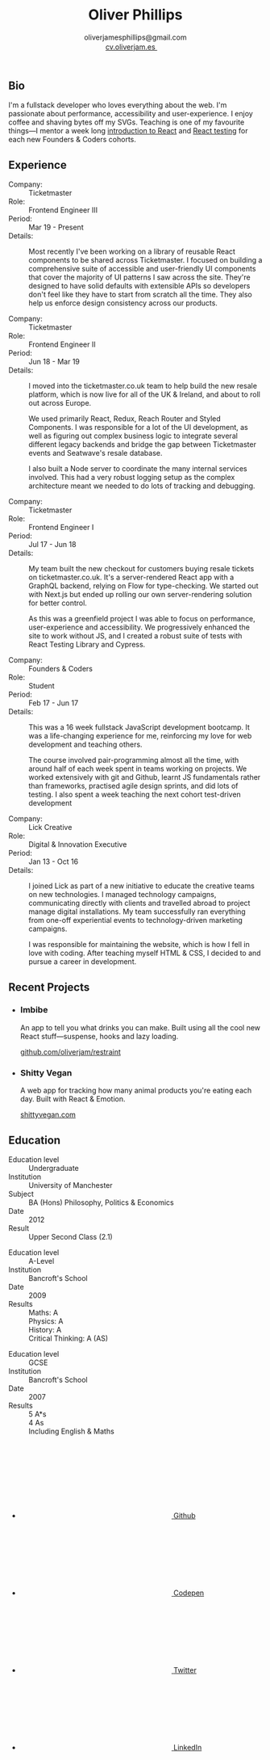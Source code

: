 <div class="grid">
  <header class="header">
  <div>
    <h1>Oliver Phillips</h1>
    <span>oliverjamesphillips@gmail.com</span>
  </div>
  <a href="https://cv.oliverjam.es" class="print-only">
    <span>cv.oliverjam.es <svg width="16" height="16"><use xlink:href="#external"></use></svg>
    </span>
  </a>
  </header>
  <aside class="about">
    <section class="section" id="about">
      <h2>Bio</h2>
      <div class="card">
      <p>I'm a fullstack developer who loves everything about the web. I'm passionate about performance, accessibility and user-experience. I enjoy coffee and shaving bytes off my SVGs. Teaching is one of my favourite things—I mentor a week long <a href="https://github.com/oliverjam/learn-react">introduction to React</a> and <a href="https://github.com/oliverjam/learn-react-testing">React testing</a> for each new Founders & Coders cohorts.
      </div>
    </section>
  </aside>
  <main class="main">
    <section class="section" id="experience">
      <h2>Experience</h2>
      <dl class="card">
        <dt class="u-visually-hidden">Company:</dt>
          <dd class="h3">Ticketmaster</dd>
        <dt class="u-visually-hidden">Role:</dt>
          <dd class="h4">Frontend Engineer III</dd>
        <dt class="u-visually-hidden">Period:</dt>
          <dd class="card__date">
            <time datetime="2017-02-18">Mar 19</time>
            -
            <time datetime="2018-08-18">Present</time>
          </dd>
        <dt class="u-visually-hidden">Details:</dt>
        <dd class="card__details">
          <p>Most recently I've been working on a library of reusable React components to be shared across Ticketmaster. I focused on building a comprehensive suite of accessible and user-friendly UI components that cover the majority of UI patterns I saw across the site. They're designed to have solid defaults with extensible APIs so developers don't feel like they have to start from scratch all the time. They also help us enforce design consistency across our products.</p>
        </dd>
      </dl>
      <dl class="card">
        <dt class="u-visually-hidden">Company:</dt>
          <dd class="h3">Ticketmaster</dd>
        <dt class="u-visually-hidden">Role:</dt>
          <dd class="h4">Frontend Engineer II</dd>
        <dt class="u-visually-hidden">Period:</dt>
          <dd class="card__date">
            <time datetime="2017-02-18">Jun 18</time>
            -
            <time datetime="2018-08-18">Mar 19</time>
          </dd>
        <dt class="u-visually-hidden">Details:</dt>
        <dd class="card__details">
          <p>I moved into the ticketmaster.co.uk team to help build the new resale platform, which is now live for all of the UK & Ireland, and about to roll out across Europe.</p>
          <p>We used primarily React, Redux, Reach Router and Styled Components. I was responsible for a lot of the UI development, as well as figuring out complex business logic to integrate several different legacy backends and bridge the gap between Ticketmaster events and Seatwave's resale database.</p>
          <p>I also built a Node server to coordinate the many internal services involved. This had a very robust logging setup as the complex architecture meant we needed to do lots of tracking and debugging.</p>
        </dd>
      </dl>
      <dl class="card">
        <dt class="u-visually-hidden">Company:</dt>
          <dd class="h3">Ticketmaster</dd>
        <dt class="u-visually-hidden">Role:</dt>
          <dd class="h4">Frontend Engineer I</dd>
        <dt class="u-visually-hidden">Period:</dt>
          <dd class="card__date">
            <time datetime="2017-02-18">Jul 17</time>
            -
            <time datetime="2018-08-18">Jun 18</time>
          </dd>
        <dt class="u-visually-hidden">Details:</dt>
        <dd class="card__details">
          <p>My team built the new checkout for customers buying resale tickets on ticketmaster.co.uk. It's a server-rendered React app with a GraphQL backend, relying on Flow for type-checking. We started out with Next.js but ended up rolling our own server-rendering solution for better control.</p>
          <p>As this was a greenfield project I was able to focus on performance, user-experience and accessibility. We progressively enhanced the site to work without JS, and I created a robust suite of tests with React Testing Library and Cypress.</p>
          <!-- <p>We operated as a product team separate from the wider business, following pretty strict Scrum, with frequent story refining, sprint planning and retros. This helped us iterate quickly and meant we had strong ownership of the product we were building.</p> -->
        </dd>
      </dl>
      <dl class="card print-break">
        <dt class="u-visually-hidden">Company:</dt>
          <dd class="h3">Founders & Coders</dd>
        <dt class="u-visually-hidden">Role:</dt>
          <dd class="h4">Student</dd>
        <dt class="u-visually-hidden">Period:</dt>
          <dd class="card__date">
            <time datetime="2017-02-18">Feb 17</time>
            -
            <time datetime="2017-06-18">Jun 17</time>
          </dd>
        <dt class="u-visually-hidden">Details:</dt>
        <dd class="card__details">
          <p>This was a 16 week fullstack JavaScript development bootcamp. It was a life-changing experience for me, reinforcing my love for web development and teaching others.</p>
          <p>The course involved pair-programming almost all the time, with around half of each week spent in teams working on projects. We worked extensively with git and Github, learnt JS fundamentals rather than frameworks, practised agile design sprints, and did lots of testing. I also spent a week teaching the next cohort test-driven development</p>
        </dd>
      </dl>
      <dl class="card">
        <dt class="u-visually-hidden">Company:</dt>
          <dd class="h3">Lick Creative</dd>
        <dt class="u-visually-hidden">Role:</dt>
          <dd class="h4">Digital & Innovation Executive</dd>
        <dt class="u-visually-hidden">Period:</dt>
          <dd class="card__date">
            <time datetime="2017-02-18">Jan 13</time>
            -
            <time datetime="2017-06-18">Oct 16</time>
          </dd>
        <dt class="u-visually-hidden">Details:</dt>
        <dd>
          <p>I joined Lick as part of a new initiative to educate the creative teams on new technologies. I managed technology campaigns, communicating directly with clients and travelled abroad to project manage digital installations. My team successfully ran everything from one-off experiential events to technology-driven marketing campaigns.</p>
          <p>I was responsible for maintaining the website, which is how I fell in love with coding. After teaching myself HTML & CSS, I decided to and pursue a career in development.</p>
        </dd>
      </dl>
    </section>
  </main>
  <section class="education section">
  <aside class="projects">
    <section class="section" id="projects">
      <h2>Recent Projects</h2>
      <ul class="projects-grid">
      <li class="card">
          <h3>Imbibe</h3>
          <p>An app to tell you what drinks you can make. Built using all the cool new React stuff—suspense, hooks and lazy loading.</p>
          <a href="https://github.com/oliverjam/restraint">github.com/oliverjam/restraint</a>
        </li>
        <li class="card">
          <h3>Shitty Vegan</h3>
          <p>A web app for tracking how many animal products you're eating each day. Built with React & Emotion.</p>
          <a href="https://shittyvegan.com">shittyvegan.com</a>
        </li>
      </ul>
    </section>
  </aside>
    <h2>Education</h2>
    <div class="schools-grid">
      <dl class="card">
        <dt class="u-visually-hidden">Education level</dt>
        <dd class="h3">Undergraduate</dd>
        <dt class="u-visually-hidden">Institution</dt>
        <dd class="h4">University of Manchester</dd>
        <dt class="u-visually-hidden">Subject</dt>
        <dd>BA (Hons) Philosophy, Politics & Economics</dd>
        <dt class="u-visually-hidden">Date</dt>
        <dd class="card__date">
          <time datetime="2012-07-01">2012</time>
        </dd>
        <dt class="u-visually-hidden">Result</dt>
        <dd>Upper Second Class (2.1)</dd>
      </dl>
      <dl class="card">
        <dt class="u-visually-hidden">Education level</dt>
        <dd class="h3">A-Level</dd>
        <dt class="u-visually-hidden">Institution</dt>
        <dd class="h4">Bancroft's School</dd>
        <dt class="u-visually-hidden">Date</dt>
        <dd class="card__date">
          <time datetime="2009-07-01">2009</time>
        </dd>
        <dt class="u-visually-hidden">Results</dt>
        <dd>Maths: A</dd>
        <dd>Physics: A</dd>
        <dd>History: A</dd>
        <dd>Critical Thinking: A (AS)</dd>
      </dl>
      <dl class="card">
        <dt class="u-visually-hidden">Education level</dt>
        <dd class="h3">GCSE</dd>
        <dt class="u-visually-hidden">Institution</dt>
        <dd class="h4">Bancroft's School</dd>
        <dt class="u-visually-hidden">Date</dt>
        <dd class="card__date">
          <time datetime="2007-07-01">2007</time>
        </dd>
        <dt class="u-visually-hidden">Results</dt>
        <dd>5 A*s</dd>
        <dd>4 As</dd>
        <dd>Including English & Maths</dd>
      </dl>
    </div>
    <footer class="footer">
    <ul class="footer__list">
      <li>
        <a class="footer__link" href="https://github.com/oliverjam">
          <svg class="icon icon--bottom">
            <use fill="#181717" xlink:href="#github"></use>
          </svg>
          <span>Github</span>
        </a>
      </li>
      <li>
        <a class="footer__link" href="https://codepen.io/oliverjam">
          <svg class="icon icon--bottom">
            <use fill="#000000" xlink:href="#codepen"></use>
          </svg>
          <span>Codepen</span>
        </a>
      </li>
      <li>
        <a class="footer__link" href="https://twitter.com/_oliverjam">
          <svg class="icon icon--bottom">
            <use fill="#1DA1F2" xlink:href="#twitter"></use>
          </svg>
          <span>Twitter</span>
        </a>
      </li>
      <li>
        <a class="footer__link" href="https://www.linkedin.com/in/oliverjam/">
          <svg class="icon icon--bottom">
            <use fill="#0077B5" xlink:href="#linkedin"></use>
          </svg>
          <span>LinkedIn</span>
        </a>
      </li>
    </ul>
  </footer>
  </section>
</div>
